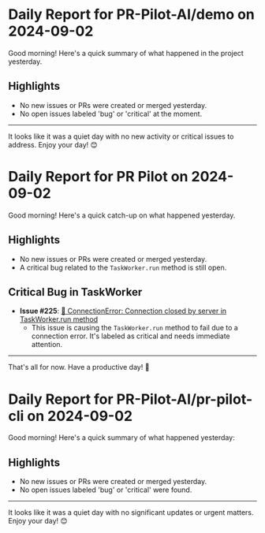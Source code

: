 # Daily Report for PR-Pilot-AI/demo on 2024-09-02

Good morning! Here's a quick summary of what happened in the project yesterday.

## Highlights
- No new issues or PRs were created or merged yesterday.
- No open issues labeled 'bug' or 'critical' at the moment.

---

It looks like it was a quiet day with no new activity or critical issues to address. Enjoy your day! 😊


# Daily Report for PR Pilot on 2024-09-02

Good morning! Here's a quick catch-up on what happened yesterday.

## Highlights
- No new issues or PRs were created or merged yesterday.
- A critical bug related to the `TaskWorker.run` method is still open.

## Critical Bug in TaskWorker
- **Issue #225**: [🐛 ConnectionError: Connection closed by server in TaskWorker.run method](https://github.com/PR-Pilot-AI/pr-pilot/issues/225)
  - This issue is causing the `TaskWorker.run` method to fail due to a connection error. It's labeled as critical and needs immediate attention.

---

That's all for now. Have a productive day! 🚀


# Daily Report for PR-Pilot-AI/pr-pilot-cli on 2024-09-02

Good morning! Here's a quick summary of what happened yesterday:

## Highlights
- No new issues or PRs were created or merged yesterday.
- No open issues labeled 'bug' or 'critical' were found.

---

It looks like it was a quiet day with no significant updates or urgent matters. Enjoy your day! 😊


